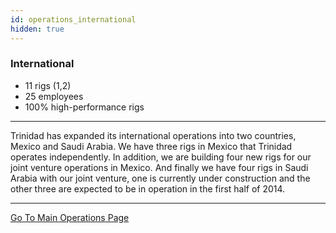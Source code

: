 ```yaml
---
id: operations_international
hidden: true
---
```


### International

- 11 rigs (1,2)
- 25 employees 
- 100% high-performance rigs

---

Trinidad has expanded its international operations into two countries, Mexico and Saudi Arabia. We have three rigs in Mexico that Trinidad operates independently. In addition, we are building four new rigs for our joint venture operations in Mexico. And finally we have four rigs in Saudi Arabia with our joint venture, one is currently under construction and the other three are expected to be in operation in the first half of 2014.

---

[Go To Main Operations Page]({{links.operations}})
